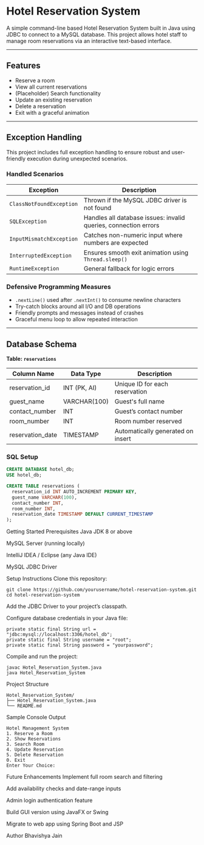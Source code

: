 # Hotel Reservation System

A simple command-line based Hotel Reservation System built in Java using JDBC to connect to a MySQL database. This project allows hotel staff to manage room reservations via an interactive text-based interface.

---

## Features

- Reserve a room  
- View all current reservations  
- (Placeholder) Search functionality  
- Update an existing reservation  
- Delete a reservation  
- Exit with a graceful animation  

---

## Exception Handling

This project includes full exception handling to ensure robust and user-friendly execution during unexpected scenarios.

### Handled Scenarios

| Exception                | Description                                                     |
|--------------------------|-----------------------------------------------------------------|
| `ClassNotFoundException` | Thrown if the MySQL JDBC driver is not found                    |
| `SQLException`           | Handles all database issues: invalid queries, connection errors |
| `InputMismatchException` | Catches non-numeric input where numbers are expected            |
| `InterruptedException`   | Ensures smooth exit animation using `Thread.sleep()`            |
| `RuntimeException`       | General fallback for logic errors                               |

### Defensive Programming Measures

- `.nextLine()` used after `.nextInt()` to consume newline characters  
- Try-catch blocks around all I/O and DB operations  
- Friendly prompts and messages instead of crashes  
- Graceful menu loop to allow repeated interaction  

---

## Database Schema

**Table: `reservations`**

| Column Name      | Data Type     | Description                          |
|------------------|---------------|--------------------------------------|
| reservation_id   | INT (PK, AI)  | Unique ID for each reservation       |
| guest_name       | VARCHAR(100)  | Guest's full name                    |
| contact_number   | INT           | Guest’s contact number               |
| room_number      | INT           | Room number reserved                 |
| reservation_date | TIMESTAMP     | Automatically generated on insert    |

### SQL Setup

```sql
CREATE DATABASE hotel_db;
USE hotel_db;

CREATE TABLE reservations (
  reservation_id INT AUTO_INCREMENT PRIMARY KEY,
  guest_name VARCHAR(100),
  contact_number INT,
  room_number INT,
  reservation_date TIMESTAMP DEFAULT CURRENT_TIMESTAMP
);
```
Getting Started
Prerequisites
Java JDK 8 or above

MySQL Server (running locally)

IntelliJ IDEA / Eclipse (any Java IDE)

MySQL JDBC Driver

Setup Instructions
Clone this repository:
```
git clone https://github.com/yourusername/hotel-reservation-system.git
cd hotel-reservation-system
```
Add the JDBC Driver to your project’s classpath.

Configure database credentials in your Java file:
```
private static final String url = "jdbc:mysql://localhost:3306/hotel_db";
private static final String username = "root";
private static final String password = "yourpassword";
```
Compile and run the project:
```
javac Hotel_Reservation_System.java
java Hotel_Reservation_System
```
Project Structure
```
Hotel_Reservation_System/
├── Hotel_Reservation_System.java
└── README.md
```
Sample Console Output
```
Hotel Management System
1. Reserve a Room
2. Show Reservations
3. Search Room
4. Update Reservation
5. Delete Reservation
0. Exit
Enter Your Choice:
```
Future Enhancements
Implement full room search and filtering

Add availability checks and date-range inputs

Admin login authentication feature

Build GUI version using JavaFX or Swing

Migrate to web app using Spring Boot and JSP

Author
Bhavishya Jain
